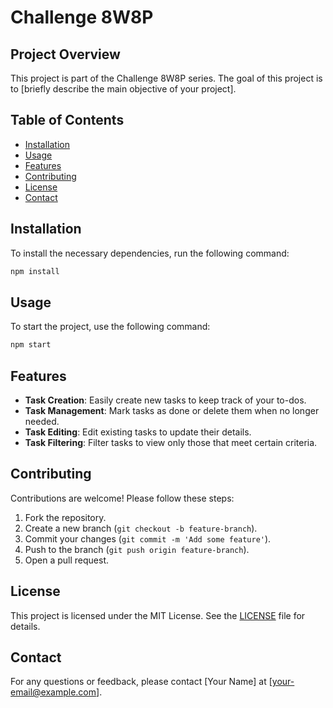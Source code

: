 # Challenge 8W8P

## Project Overview

This project is part of the Challenge 8W8P series. The goal of this project is to [briefly describe the main objective of your project].

## Table of Contents

- [Installation](#installation)
- [Usage](#usage)
- [Features](#features)
- [Contributing](#contributing)
- [License](#license)
- [Contact](#contact)

## Installation

To install the necessary dependencies, run the following command:

```bash
npm install
```

## Usage

To start the project, use the following command:

```bash
npm start
```

## Features

- **Task Creation**: Easily create new tasks to keep track of your to-dos.
- **Task Management**: Mark tasks as done or delete them when no longer needed.
- **Task Editing**: Edit existing tasks to update their details.
- **Task Filtering**: Filter tasks to view only those that meet certain criteria.

## Contributing

Contributions are welcome! Please follow these steps:

1. Fork the repository.
2. Create a new branch (`git checkout -b feature-branch`).
3. Commit your changes (`git commit -m 'Add some feature'`).
4. Push to the branch (`git push origin feature-branch`).
5. Open a pull request.

## License

This project is licensed under the MIT License. See the [LICENSE](LICENSE) file for details.

## Contact

For any questions or feedback, please contact [Your Name] at [your-email@example.com].
